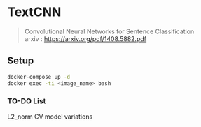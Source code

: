 # TextCNN

> Convolutional Neural Networks for Sentence Classification  
> arxiv : <https://arxiv.org/pdf/1408.5882.pdf>

## Setup
```bash
docker-compose up -d
docker exec -ti <image_name> bash
```

### TO-DO List
L2_norm
CV
model variations